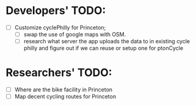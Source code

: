 # Developers' TODO:
  - [ ] Customize cyclePhilly for Princeton; 
      - [ ] swap the use of google maps with OSM.
      - [ ] research what server the app uploads the data to in existing cycle philly and figure out if we can reuse or setup one for ptonCycle

# Researchers' TODO:
- [ ] Where are the bike facility in Princeton
- [ ] Map decent cycling routes for Princeton
